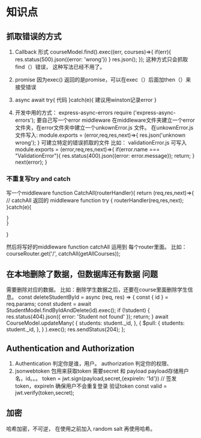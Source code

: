 # 知识点
## 抓取错误的方式
1.  Callback 形式
    courseModel.find().exec((err, courses)=>{
        if(err){
            res.status(500).json({error: 'wrong'})
        }
        res.json();
    }); 
    这种方式只会抓取find（）错误， 这种写法已经不用了。

2. promise 因为exec() 返回的是promise，可以在exec（）后面加then（）来接受错误
3. async await
    try{
        代码
    }catch(e){
        建议用winston记录error
    }
4. 开发中用的方式： express-async-errors
    require ('express-async-errors');
    要自己写一个error middleware
    在middleware文件夹建立一个error文件夹，在error文件夹中建立一个unkownError.js 文件。
    在unkownError.js文件写入:
    module.exports = (error,req,res,next)=>{
        res.json('unknown wrong');
    }
    可建立特定的错误抓取的文件
    比如： validationError.js 可写入
    module.exports = (error,req,res,next)=>{
        if(error.name === "ValidationError"){
            res.status(400).json({error: error.message});
            return;
        }
        next(error);
    }

### 不重复写try and catch
写一个middleware
function CatchAll(routerHandler){
    return (req,res,next)=>{     // catchAll 返回的 middleware function
    try {
        routerHandler(req,res,next);
    }catch(e){

    }
    }
}

然后将写好的middleware function catchAll 运用到 每个router里面。 比如： courseRouter.get('/', catchAll(getAllCourses));

## 在本地删除了数据，但数据库还有数据 问题
需要删除对应的数据。 比如：删除学生数据之后，还要在course里面删除学生信息。
const deleteStudentById = async (req, res) => {
  const { id } = req.params;
  const student = await StudentModel.findByIdAndDelete(id).exec();
  if (!student) {
    res.status(404).json({ error: 'Student not found' });
    return;
  }
  await CourseModel.updateMany(
    {
      students: student._id,
    },
    {
      $pull: {
        students: student._id,
      },
    }
  ).exec();
  res.sendStatus(204);
};

## Authentication and Authorization
1. Authentication 判定你是谁，用户。
    authorization 判定你的权限、
2. jsonwebtoken 包用来获取token
    需要secret 和 payload 
    payload存储用户名，id。。。
    token = jwt.sign(payload,secret,{expireIn: '1d'}) // 签发token，expireIn 确保用户不会重复登录
    验证token const valid = jwt.verify(token,secret);
## 加密
哈希加密，不可逆， 在使用之前加入 random salt 再使用哈希。





